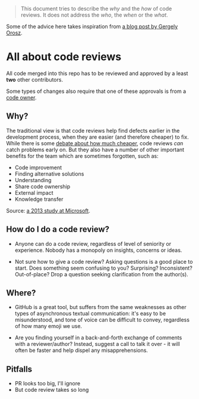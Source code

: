 > This document tries to describe the _why_ and the _how_ of code reviews. It does not address the _who_, the _when_ or the _what_.

Some of the advice here takes inspiration from [a blog post by Gergely Orosz](https://stackoverflow.blog/2019/09/30/how-to-make-good-code-reviews-better/).

# All about code reviews

All code merged into this repo has to be reviewed and approved by a least **two** other contributors.

Some types of changes also require that one of these approvals is from a [code owner]().

## Why?

The traditional view is that code reviews help find defects earlier in the development process, when they are easier (and therefore cheaper) to fix. While there is some [debate about how much cheaper](http://thklein.com/cost-of-defect/), code reviews _can_ catch problems early on. But they also have a number of other important benefits for the team which are sometimes forgotten, such as:

- Code improvement
- Finding alternative solutions
- Understanding
- Share code ownership
- External impact
- Knowledge transfer

Source: [a 2013 study at Microsoft](https://www.microsoft.com/en-us/research/publication/expectations-outcomes-and-challenges-of-modern-code-review/).

## How do I do a code review?

- Anyone can do a code review, regardless of level of seniority or experience. Nobody has a monopoly on insights, concerns or ideas.

- Not sure how to give a code review? Asking questions is a good place to start. Does something seem confusing to you? Surprising? Inconsistent? Out-of-place? Drop a question seeking clarification from the author(s).

## Where?

- GitHub is a great tool, but suffers from the same weaknesses as other types of asynchronous textual communication: it's easy to be misunderstood, and tone of voice can be difficult to convey, regardless of how many emoji we use.

- Are you finding yourself in a back-and-forth exchange of comments with a reviewer/author? Instead, suggest a call to talk it over - it will often be faster and help dispel any misapprehensions.

## Pitfalls

- PR looks too big, I'll ignore
- But code review takes so long

